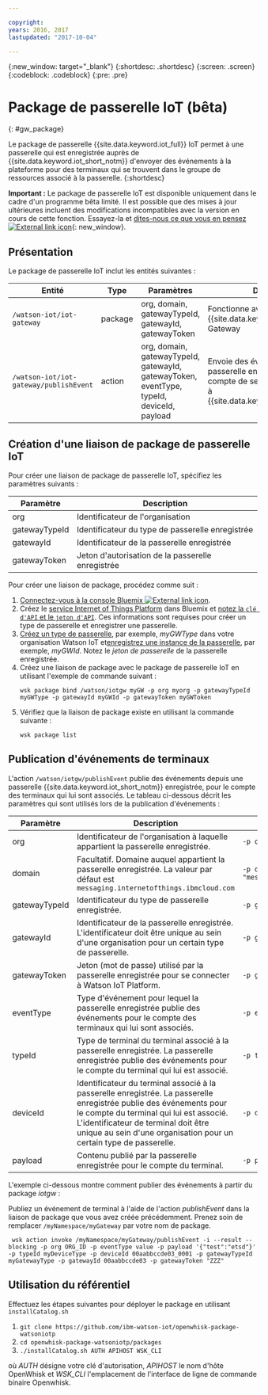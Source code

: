 ```yaml
---

copyright:
years: 2016, 2017
lastupdated: "2017-10-04"

---
```


{:new_window: target="\_blank"}
{:shortdesc: .shortdesc}
{:screen: .screen}
{:codeblock: .codeblock}
{:pre: .pre}

# Package de passerelle IoT (bêta)
{: #gw_package}

Le package de passerelle {{site.data.keyword.iot_full}} IoT permet à une passerelle qui est enregistrée auprès de {{site.data.keyword.iot_short_notm}} d'envoyer des événements à la plateforme pour des terminaux qui se trouvent dans le groupe de ressources associé à la passerelle.
{:shortdesc}

**Important :** Le package de passerelle IoT est disponible uniquement dans le cadre d'un programme bêta limité. Il est possible que des mises à jour ultérieures incluent des modifications incompatibles avec la version en cours de cette fonction. Essayez-la et [dites-nous ce que vous en pensez![External link icon](../../../icons/launch-glyph.svg)](https://developer.ibm.com/answers/smart-spaces/17/internet-of-things.html){: new_window}.

## Présentation

Le package de passerelle IoT inclut les entités suivantes :

| Entité | Type | Paramètres | Description |
| --- | --- | --- | --- |
| `/watson-iot/iot-gateway` | package | org, domain, gatewayTypeId, gatewayId, gatewayToken  | Fonctionne avec {{site.data.keyword.iot_short_notm}} Gateway |
| `/watson-iot/iot-gateway/publishEvent` | action | org, domain, gatewayTypeId, gatewayId, gatewayToken, eventType, typeId, deviceId, payload | Envoie des événements depuis une passerelle enregistrée pour le compte de ses terminaux associés à {{site.data.keyword.iot_short_notm}}   |

## Création d'une liaison de package de passerelle IoT 
Pour créer une liaison de package de passerelle IoT, spécifiez les paramètres suivants :

| Paramètre |  Description |
| --- | ---  |
| org | Identificateur de l'organisation |
| gatewayTypeId | Identificateur du type de passerelle enregistrée |
| gatewayId | Identificateur de la passerelle enregistrée |
| gatewayToken | Jeton d'autorisation de la passerelle enregistrée |


Pour créer une liaison de package, procédez comme suit :  
1. [Connectez-vous à la console Bluemix ![External link icon](../../../icons/launch-glyph.svg)](https://console.ng.bluemix.net/).
2. Créez le [service Internet of Things Platform](https://console.bluemix.net/docs/services/IoT/index.html) dans Bluemix et [notez la `clé d'API` et le `jeton d'API`](https://console.bluemix.net/docs/services/IoT/platform_authorization.html#connecting-applications). Ces informations sont requises pour créer un type de passerelle et enregistrer une passerelle.
3. [Créez un type de passerelle](https://console.bluemix.net/docs/services/IoT/gateways/dashboard.html), par exemple, *myGWType* dans votre organisation Watson IoT et[enregistrez une instance de la passerelle](https://console.bluemix.net/docs/services/IoT/gateways/dashboard.html), par exemple, *myGWId*. Notez le *jeton de passerelle* de la passerelle enregistrée.
4. Créez une liaison de package avec le package de passerelle IoT en utilisant l'exemple de commande suivant : 
   ```
   wsk package bind /watson/iotgw myGW -p org myorg -p gatewayTypeId myGWType -p gatewayId myGWId -p gatewayToken myGWToken
   ```
5. Vérifiez que la liaison de package existe en utilisant la commande suivante :  
   ```
   wsk package list
   ```

## Publication d'événements de terminaux

L'action `/watson/iotgw/publishEvent` publie des événements depuis une passerelle {{site.data.keyword.iot_short_notm}} enregistrée, pour le compte des terminaux qui lui sont associés. Le tableau ci-dessous décrit les paramètres qui sont utilisés lors de la publication d'événements :  

Paramètre |  Description | Exemple
------------- | ------------- | -------------
org | Identificateur de l'organisation à laquelle appartient la passerelle enregistrée.  | `-p org "uguhsp"`
domain | Facultatif. Domaine auquel appartient la passerelle enregistrée. La valeur par défaut est `messaging.internetofthings.ibmcloud.com` | `-p domain "messaging.internetofthings.ibmcloud.com"`
gatewayTypeId | Identificateur du type de passerelle enregistrée. | `-p gatewayTypeId "myGatewayType"`
gatewayId | Identificateur de la passerelle enregistrée. L'identificateur doit être unique au sein d'une organisation pour un certain type de passerelle. | `-p gatewayId "00aabbccde03"`
gatewayToken | Jeton (mot de passe) utilisé par la passerelle enregistrée pour se connecter à Watson IoT Platform.  | `-p gatewayToken "ZZZ"`
eventType | Type d'événement pour lequel la passerelle enregistrée publie des événements pour le compte des terminaux qui lui sont associés. | `-p eventType "evt"`
typeId | Type de terminal du terminal associé à la passerelle enregistrée. La passerelle enregistrée publie des événements pour le compte du terminal qui lui est associé. | `-p typeId "myDeviceType"`
deviceId | Identificateur du terminal associé à la passerelle enregistrée. La passerelle enregistrée publie des événements pour le compte du terminal qui lui est associé. L'identificateur de terminal doit être unique au sein d'une organisation pour un certain type de passerelle. | `-p deviceId "00aabbccde03_0001"`
payload | Contenu publié par la passerelle enregistrée pour le compte du terminal. | `-p payload "{'d':{'temp':38}}"`


L'exemple ci-dessous montre comment publier des événements à partir du package *iotgw* :

Publiez un événement de terminal à l'aide de l'action *publishEvent* dans la liaison de package que vous avez créée précédemment. Prenez soin de remplacer `/myNamespace/myGateway` par votre nom de package.

 ```
  wsk action invoke /myNamespace/myGateway/publishEvent -i --result --blocking -p org ORG_ID -p eventType value -p payload '{"test":"etsd"}' -p typeId myDeviceType -p deviceId 00aabbccde03_0001 -p gatewayTypeId myGatewayType -p gatewayId 00aabbccde03 -p gatewayToken "ZZZ"
 ```

 ## Utilisation du référentiel

Effectuez les étapes suivantes pour déployer le package en utilisant `installCatalog.sh`
1. `git clone https://github.com/ibm-watson-iot/openwhisk-package-watsoniotp`
2. `cd openwhisk-package-watsoniotp/packages`
3. `./installCatalog.sh AUTH APIHOST WSK_CLI`

où *AUTH* désigne votre clé d'autorisation, *APIHOST* le nom d'hôte OpenWhisk et *WSK_CLI* l'emplacement de l'interface de ligne de commande binaire Openwhisk.

